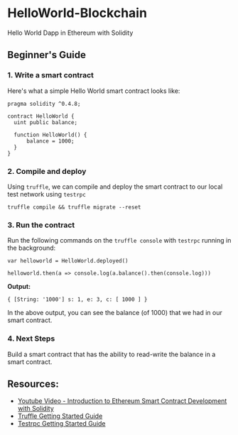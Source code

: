 # HelloWorld-Blockchain

Hello World Dapp in Ethereum with Solidity

## Beginner's Guide

### 1. Write a smart contract

Here's what a simple Hello World smart contract looks like:

```
pragma solidity ^0.4.8;

contract HelloWorld {
  uint public balance;

  function HelloWorld() {
      balance = 1000;
  }
}
```

### 2. Compile and deploy

Using `truffle`, we can compile and deploy the smart contract to our local test network using `testrpc`

```truffle compile && truffle migrate --reset```

### 3. Run the contract

Run the following commands on the `truffle console` with `testrpc` running in the background:

```
var helloworld = HelloWorld.deployed()

helloworld.then(a => console.log(a.balance().then(console.log)))
```

**Output:**

```
{ [String: '1000'] s: 1, e: 3, c: [ 1000 ] }
```

In the above output, you can see the balance (of 1000) that we had in our smart contract.

### 4. Next Steps

Build a smart contract that has the ability to read-write the balance in a smart contract.

## Resources:

- [Youtube Video - Introduction to Ethereum Smart Contract Development with Solidity](https://www.youtube.com/watch?v=8jI1TuEaTro)
- [Truffle Getting Started Guide](http://truffleframework.com/docs/getting_started/installation)
- [Testrpc Getting Started Guide](https://github.com/ethereumjs/testrpc#install)
